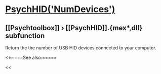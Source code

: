 # [PsychHID('NumDevices')](PsychHID-NumDevices) 
## [[Psychtoolbox]] &#8250; [[PsychHID]].{mex*,dll} subfunction


Return the the number of USB HID devices connected to your computer.  


<<=====See also:=====

<<